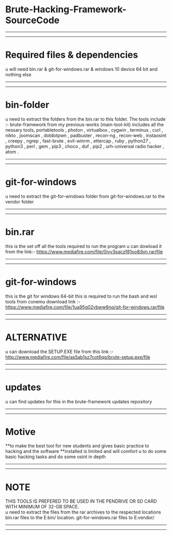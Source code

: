 # Brute-Hacking-Framework-SourceCode
**************************************************************************************
**************************************************************************************
# Required files & dependencies
u will need bin.rar & git-for-windows.rar & windows 10 device 64 bit and nothing else
**************************************************************************************
**************************************************************************************
# bin-folder
u need to extract the folders from the bin.rar to this folder. The tools include :- 
brute-framework from my previous-works (main-tool-kit) includes all the nessary tools, 
portabletools ,
photon ,
virtualbox ,
cygwin ,
terminus ,
curl ,
nikto ,
joomscan ,
dotdotpwn ,
padbuster ,
recon-ng ,
recon-web ,
instaosint ,
creepy ,
ngrep ,
fast-brute ,
evil-winrm ,
ettercap ,
ruby ,
python27 ,
python3 ,
perl ,
gem ,
pip3 ,
choco ,
duf ,
pip2 ,
urh-universal radio hacker ,
atom .
**************************************************************************************
**************************************************************************************
# git-for-windows
u need to extract the git-for-windows folder from git-for-windows.rar to the vendor folder
**************************************************************************************
**************************************************************************************
# bin.rar 
this is the set off all the tools required to run the program u can dowload it from the link:-
https://www.mediafire.com/file/0ivv3sqczf81oo8/bin.rar/file
**************************************************************************************
**************************************************************************************
# git-for-windows
this is the git for windows 64-bit this is required to run the bash and wsl tools from conemu
download link :-
https://www.mediafire.com/file/1ua95g02vbww6nq/git-for-windows.rar/file
**************************************************************************************
**************************************************************************************
# ALTERNATIVE
u can download the SETUP.EXE file from this link :- http://www.mediafire.com/file/as5ab1sz7cot6qg/brute-setup.exe/file
**************************************************************************************
**************************************************************************************
# updates
u can find updates for this in the brute-framework updates repository 
**************************************************************************************
**************************************************************************************
# Motive
**to make the best tool for new students and gives basic practice to hacking and the software 
**installed is limited and will comfort u to do some basic hacking tasks and do some osint in depth
**************************************************************************************
**************************************************************************************
# NOTE  
THIS TOOLS IS PREFERED TO BE USED IN THE PENDRIVE OR SD CARD WITH MINIMUM OF 32-GB SPACE.  
u need to extract the files from the rar archives to the respected locations 
bin.rar files to the E:bin/ location. git-for-windows.rar files to E:vendor/
**************************************************************************************
**************************************************************************************

